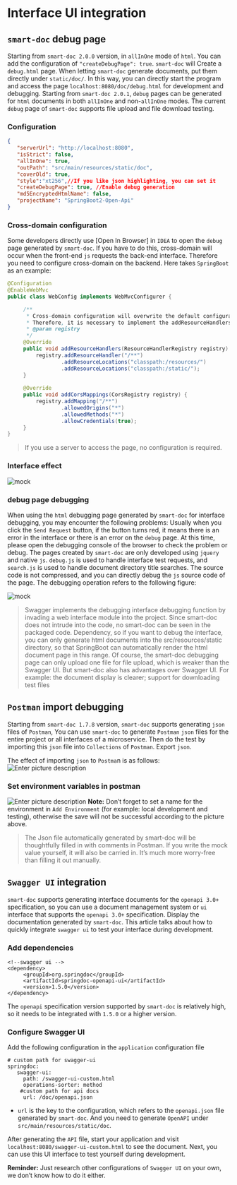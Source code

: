 # Interface UI integration

## `smart-doc` debug page <Badge type="tip" text="^2.0.0" />

Starting from `smart-doc 2.0.0` version, in `allInOne` mode of `html`. You can add the configuration of `"createDebugPage": true`. `smart-doc` will
Create a `debug.html` page. When letting `smart-doc` generate documents, put them directly under `static/doc/`.
In this way, you can directly start the program and access the page `localhost:8080/doc/debug.html` for development and debugging.
Starting from `smart-doc 2.0.1`, `debug` pages can be generated for `html` documents in both `allInOne` and non-`allInOne` modes. The current `debug` page of `smart-doc` supports file upload and file download testing.

### Configuration

```json
{
   "serverUrl": "http://localhost:8080",
   "isStrict": false,
   "allInOne": true,
   "outPath": "src/main/resources/static/doc",
   "coverOld": true,
   "style":"xt256",//If you like json highlighting, you can set it
   "createDebugPage": true, //Enable debug generation
   "md5EncryptedHtmlName": false,
   "projectName": "SpringBoot2-Open-Api"
}
```
### Cross-domain configuration
Some developers directly use [Open In Browser] in `IDEA` to open the `debug` page generated by `smart-doc`.
If you have to do this, cross-domain will occur when the front-end `js` requests the back-end interface. Therefore you need to configure cross-domain on the backend.
Here takes `SpringBoot` as an example:

```java
@Configuration
@EnableWebMvc
public class WebConfig implements WebMvcConfigurer {

     /**
      * Cross-domain configuration will overwrite the default configuration.
      * Therefore, it is necessary to implement the addResourceHandlers method and add the default configuration static path
      * @param registry
      */
     @Override
     public void addResourceHandlers(ResourceHandlerRegistry registry) {
         registry.addResourceHandler("/**")
                 .addResourceLocations("classpath:/resources/")
                 .addResourceLocations("classpath:/static/");
     }
    
     @Override
     public void addCorsMappings(CorsRegistry registry) {
         registry.addMapping("/**")
                 .allowedOrigins("*")
                 .allowedMethods("*")
                 .allowCredentials(true);
     }
}
```
> If you use a server to access the page, no configuration is required.

### Interface effect
![mock](/assets/mock.png "mock.png")

### debug page debugging
When using the `html` debugging page generated by `smart-doc` for interface debugging, you may encounter the following problems:
Usually when you click the `Send Request` button, if the button turns red, it means there is an error in the interface or there is an error on the `debug` page.
At this time, please open the debugging console of the browser to check the problem or debug. The pages created by `smart-doc` are only developed using `jquery` and native `js`.
`debug.js` is used to handle interface test requests, and `search.js` is used to handle document directory title searches. The source code is not compressed, and you can directly debug the `js` source code of the page.
The debugging operation refers to the following figure:

![mock](/assets/debug-console.png "debug-console.png")


> Swagger implements the debugging interface debugging function by invading a web interface module into the project. Since smart-doc does not intrude into the code, no smart-doc can be seen in the packaged code.
Dependency, so if you want to debug the interface, you can only generate html documents into the src/resources/static directory, so that SpringBoot can automatically render the html document page in this range.
Of course, the smart-doc debugging page can only upload one file for file upload, which is weaker than the Swagger UI. But smart-doc also has advantages over Swagger UI.
For example: the document display is clearer; support for downloading test files

## `Postman` import debugging <Badge type="tip" text="^1.7.8" />
Starting from `smart-doc 1.7.8` version, `smart-doc` supports generating `json` files of `Postman`,
You can use `smart-doc` to generate `Postman` `json` files for the entire project or all interfaces of a microservice.
Then do the test by importing this `json` file into `Collections` of `Postman`. Export `json`.


The effect of importing `json` to `Postma`n is as follows:
![Enter picture description](/assets/postman-import.png "postman.png")

### Set environment variables in postman

![Enter picture description](/assets/postman-add-env.png "postman_set_env.png")
**Note:** Don’t forget to set a name for the environment in `Add Environment` (for example: local development and testing), otherwise the save will not be successful according to the picture above.

> The Json file automatically generated by smart-doc will be thoughtfully filled in with comments in Postman. If you write the mock value yourself, it will also be carried in.
It’s much more worry-free than filling it out manually.

## `Swagger UI` integration

`smart-doc` supports generating interface documents for the `openapi 3.0+` specification, so you can use a document management system or `ui` interface that supports the `openapi 3.0+` specification.
Display the documentation generated by `smart-doc`. This article talks about how to quickly integrate `swagger ui` to test your interface during development.

### Add dependencies

```
<!--swagger ui -->
<dependency>
     <groupId>org.springdoc</groupId>
     <artifactId>springdoc-openapi-ui</artifactId>
     <version>1.5.0</version>
</dependency>
```
The `openapi` specification version supported by `smart-doc` is relatively high, so it needs to be integrated with `1.5.0` or a higher version.
### Configure Swagger UI
Add the following configuration in the `application` configuration file
```
# custom path for swagger-ui
springdoc:
   swagger-ui:
     path: /swagger-ui-custom.html
     operations-sorter: method
    #custom path for api docs
     url: /doc/openapi.json
```
- `url` is the key to the configuration, which refers to the `openapi.json` file generated by `smart-doc`. And you need to generate `OpenAPI` under `src/main/resources/static/doc`.


After generating the `API` file, start your application and visit `localhost:8080/swagger-ui-custom.html` to see the document.
Next, you can use this UI interface to test yourself during development.

**Reminder:** Just research other configurations of `Swagger UI` on your own, we don’t know how to do it either.